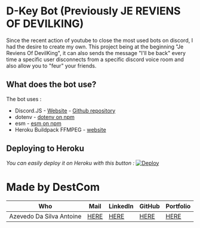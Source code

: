 # D-Key Bot (Previously JE REVIENS OF DEVILKING)
Since the recent action of youtube to close the most used bots on discord, I had the desire to create my own.
This project being at the beginning "Je Reviens Of DevilKing", it can also sends the message "I'll be back" every time a specific user disconnects from a specific discord voice room and also allow you to "feur" your friends.

## What does the bot use?
The bot uses :
 - Discord.JS - [Website](https://discord.js.org/#/) - [Github repository](https://github.com/discordjs/discord.js/)
 - dotenv - [dotenv on npm](https://www.npmjs.com/package/dotenv)
 - esm - [esm on npm](https://www.npmjs.com/package/esm)
 - Heroku Buildpack FFMPEG - [website](https://github.com/jonathanong/heroku-buildpack-ffmpeg-latest)

## Deploying to Heroku
*You can easily deploy it on Heroku with this button :* 
[![Deploy](https://www.herokucdn.com/deploy/button.svg)](https://heroku.com/deploy?template=https://github.com/DestroyCom/JE-REVIENS-OF-DEVILKING
)

# Made by DestCom

|  Who                      | Mail | LinkedIn  | GitHub | Portfolio |
|--------------------------|------|---------- |-----------|-----------|
| Azevedo Da Silva Antoine |   [HERE](antoine.azevedo-da-silva@hetic.net)   |      [HERE](https://www.linkedin.com/in/antoine-ads/) |  [HERE](https://github.com/DestroyCom) |        [HERE](https://destroykeaum.alwaysdata.net/)   |